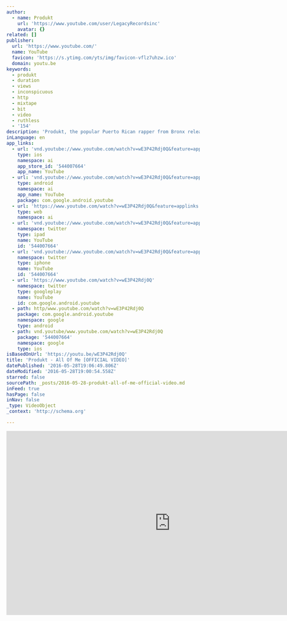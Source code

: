 ```yaml
---
author:
  - name: Produkt
    url: 'https://www.youtube.com/user/LegacyRecordsinc'
    avatar: {}
related: []
publisher:
  url: 'https://www.youtube.com/'
  name: YouTube
  favicon: 'https://s.ytimg.com/yts/img/favicon-vflz7uhzw.ico'
  domain: youtu.be
keywords:
  - produkt
  - duration
  - views
  - inconspicuous
  - http
  - mixtape
  - bit
  - video
  - ruthless
  - '154'
description: 'Produkt, the popular Puerto Rican rapper from Bronx releases video for his "ALL Of Me" track off his 2015 Mixtape Inconspicuous. Soundcloud: http://bit.ly/InconspicuousMixtape Datpiff: http://bit.ly/DatPiffProduktMixtape LiveMixtapes: http://bit.ly/LiveMixtapesProdukt Twitter: http://bit.ly/Produkt-Twitter Facebook: http://bit.ly/Produkt-FB Instagram: http://bit.ly/Produkt-IG'
inLanguage: en
app_links:
  - url: 'vnd.youtube://www.youtube.com/watch?v=wE3P42Rdj0Q&feature=applinks'
    type: ios
    namespace: ai
    app_store_id: '544007664'
    app_name: YouTube
  - url: 'vnd.youtube://www.youtube.com/watch?v=wE3P42Rdj0Q&feature=applinks'
    type: android
    namespace: ai
    app_name: YouTube
    package: com.google.android.youtube
  - url: 'https://www.youtube.com/watch?v=wE3P42Rdj0Q&feature=applinks'
    type: web
    namespace: ai
  - url: 'vnd.youtube://www.youtube.com/watch?v=wE3P42Rdj0Q&feature=applinks'
    namespace: twitter
    type: ipad
    name: YouTube
    id: '544007664'
  - url: 'vnd.youtube://www.youtube.com/watch?v=wE3P42Rdj0Q&feature=applinks'
    namespace: twitter
    type: iphone
    name: YouTube
    id: '544007664'
  - url: 'https://www.youtube.com/watch?v=wE3P42Rdj0Q'
    namespace: twitter
    type: googleplay
    name: YouTube
    id: com.google.android.youtube
  - path: http/www.youtube.com/watch?v=wE3P42Rdj0Q
    package: com.google.android.youtube
    namespace: google
    type: android
  - path: vnd.youtube/www.youtube.com/watch?v=wE3P42Rdj0Q
    package: '544007664'
    namespace: google
    type: ios
isBasedOnUrl: 'https://youtu.be/wE3P42Rdj0Q'
title: 'Produkt - All Of Me [OFFICIAL VIDEO]'
datePublished: '2016-05-28T19:06:49.806Z'
dateModified: '2016-05-28T19:00:54.558Z'
starred: false
sourcePath: _posts/2016-05-28-produkt-all-of-me-official-video.md
inFeed: true
hasPage: false
inNav: false
_type: VideoObject
_context: 'http://schema.org'

---
```

<iframe src="https://cdn.embedly.com/widgets/media.html?src=https%3A%2F%2Fwww.youtube.com%2Fembed%2FwE3P42Rdj0Q%3Ffeature%3Doembed&amp;url=http%3A%2F%2Fwww.youtube.com%2Fwatch%3Fv%3DwE3P42Rdj0Q&amp;image=https%3A%2F%2Fi.ytimg.com%2Fvi%2FwE3P42Rdj0Q%2Fhqdefault.jpg&amp;key=b7d04c9b404c499eba89ee7072e1c4f7&amp;type=text%2Fhtml&amp;schema=youtube" width="854" height="480" scrolling="no" frameborder="0" allowfullscreen="" style=""></iframe>